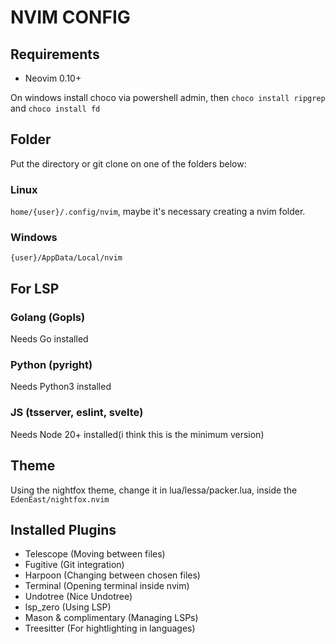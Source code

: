 # NVIM CONFIG

## Requirements
- Neovim 0.10+

On windows install choco via powershell admin, then `choco install ripgrep` and `choco install fd`

## Folder
Put the directory or git clone on one of the folders below:
### Linux
`home/{user}/.config/nvim`, maybe it's necessary creating a nvim folder.
### Windows
`{user}/AppData/Local/nvim`

## For LSP
### Golang (Gopls)
Needs Go installed
### Python (pyright)
Needs Python3 installed
### JS (tsserver, eslint, svelte)
Needs Node 20+ installed(i think this is the minimum version) 

## Theme 
Using the nightfox theme, change it in lua/lessa/packer.lua, inside the `EdenEast/nightfox.nvim`

## Installed Plugins
- Telescope (Moving between files)
- Fugitive (Git integration)
- Harpoon (Changing between chosen files)
- Terminal (Opening terminal inside nvim)
- Undotree (Nice Undotree) 
- lsp_zero (Using LSP)
- Mason & complimentary (Managing LSPs)
- Treesitter (For hightlighting in languages)
